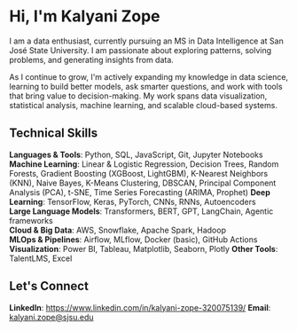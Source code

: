 # Hi, I'm Kalyani Zope

I am a data enthusiast, currently pursuing an MS in Data Intelligence at San José State University. I am passionate about exploring patterns, solving problems, and generating insights from data.

As I continue to grow, I'm actively expanding my knowledge in data science, learning to build better models, ask smarter questions, and work with tools that bring value to decision-making. My work spans data visualization, statistical analysis, machine learning, and scalable cloud-based systems.

## Technical Skills

**Languages & Tools**: Python, SQL, JavaScript, Git, Jupyter Notebooks  
**Machine Learning**: Linear & Logistic Regression, Decision Trees, Random Forests, Gradient Boosting (XGBoost, LightGBM), K-Nearest Neighbors (KNN), Naive Bayes, K-Means Clustering, DBSCAN, Principal Component Analysis (PCA), t-SNE, Time Series Forecasting (ARIMA, Prophet)
**Deep Learning**: TensorFlow, Keras, PyTorch, CNNs, RNNs, Autoencoders  
**Large Language Models**: Transformers, BERT, GPT, LangChain, Agentic frameworks  
**Cloud & Big Data**: AWS, Snowflake, Apache Spark, Hadoop  
**MLOps & Pipelines**: Airflow, MLflow, Docker (basic), GitHub Actions  
**Visualization**: Power BI, Tableau, Matplotlib, Seaborn, Plotly
**Other Tools**: TalentLMS, Excel

## Let's Connect

**LinkedIn**: https://www.linkedin.com/in/kalyani-zope-320075139/
**Email**: kalyani.zope@sjsu.edu


